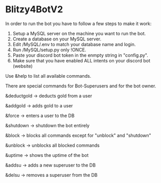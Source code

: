 # Blitzy4BotV2

In order to run the bot you have to follow a few steps to make it work:

1. Setup a MySQL server on the machine you want to run the bot.
2. Create a database on your MySQL server.
3. Edit /MySQL/.env to match your database name and login.
4. Run /MySQL/setup.py only !ONCE.
5. Paste your discord bot token in the enmpty string in "config.py".
6. Make sure that you have enabled ALL intents on your discord bot (website)

Use &help to list all available commands.

There are special commands for Bot-Superusers and for the bot owner.

&deductgold -> deducts gold from a user

&addgold -> adds gold to a user

&force -> enters a user to the DB

&shutdown -> shutdown the bot entirely

&block -> blocks all commands except for "unblock" and "shutdown"

&unblock -> unblocks all blocked commands

&uptime -> shows the uptime of the bot

&addsu -> adds a new superuser to the DB

&delsu -> removes a superuser from the DB
